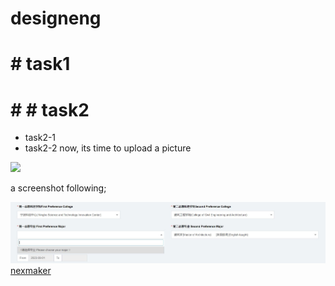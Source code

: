 # designeng
# # task1
# # # task2
  * task2-1
  * task2-2
now, its time to upload a picture

 ![](https://gitlab.com/picbed/bed/uploads/75985eac80cb11269120d0283ce6a8a5/logo.png)

a screenshot following;

![](img2/Capture.JPG)
[nexmaker](www.nexmaker.com)

